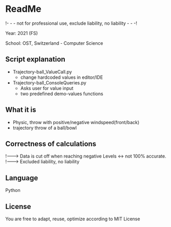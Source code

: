 # ReadMe

!- - - not for professional use, exclude liability, no liability  - - -!

Year: 2021 (FS)

School: OST, Switzerland - Computer Science

## Script explanation
- Trajectory-ball_ValueCall.py
  - change hardcoded values in editor/IDE
- Trajectory-ball_ConsoleQueries.py
  - Asks user for value input
  - two predefined demo-values functions
 
## What it is

- Physic, throw with positive/negative windspeed(front/back)
- trajectory throw of a ball/bowl

## Correctness of calculations

!---> Data is cut off when reaching negative Levels <-> not 100% accurate.
!---> Excluded liability, no liability

## Language

Python

## License

You are free to adapt, reuse, optimize according to MIT License
